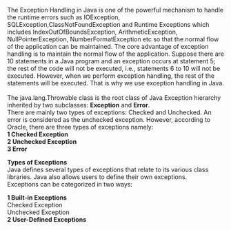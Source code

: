 The Exception Handling in Java is one of the powerful mechanism to handle the runtime errors such as IOException, SQLException,ClassNotFoundException and Runtime Exceptions which includes IndexOutOfBoundsException, ArithmeticException, NullPointerException, NumberFormatException etc so that the normal flow of the application can be maintained. The core advantage of exception handling is to maintain the normal flow of the application. Suppose there are 10 statements in a Java program and an exception occurs at statement 5; the rest of the code will not be executed, i.e., statements 6 to 10 will not be executed. However, when we perform exception handling, the rest of the statements will be executed. That is why we use exception handling in Java.<br><br>
The java.lang.Throwable class is the root class of Java Exception hierarchy inherited by two subclasses: <b>Exception</b> and <b>Error</b>.<br>
There are mainly two types of exceptions: Checked and Unchecked. An error is considered as the unchecked exception. However, according to Oracle, there are three types of exceptions namely:<br>
<b>1 Checked Exception</b><br>
<b>2 Unchecked Exception</b><br>
<b>3 Error</b><br>

<b>Types of Exceptions</b><br>
Java defines several types of exceptions that relate to its various class libraries. Java also allows users to define their own exceptions.<br>
Exceptions can be categorized in two ways:<br>

<b>1 Built-in Exceptions</b><br>
Checked Exception<br>
Unchecked Exception<br>
<b>2 User-Defined Exceptions</b>

